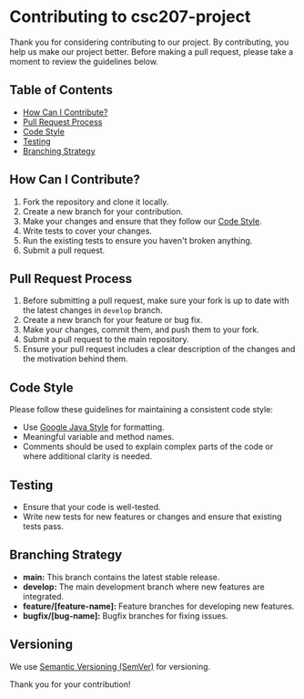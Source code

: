 # Contributing to csc207-project

Thank you for considering contributing to our project. By contributing, you help us make our project better. Before making a pull request, please take a moment to review the guidelines below.

## Table of Contents

- [How Can I Contribute?](#how-can-i-contribute)
- [Pull Request Process](#pull-request-process)
- [Code Style](#code-style)
- [Testing](#testing)
- [Branching Strategy](#branching-strategy)

## How Can I Contribute?

1. Fork the repository and clone it locally.
2. Create a new branch for your contribution.
3. Make your changes and ensure that they follow our [Code Style](#code-style).
4. Write tests to cover your changes.
5. Run the existing tests to ensure you haven't broken anything.
6. Submit a pull request.

## Pull Request Process

1. Before submitting a pull request, make sure your fork is up to date with the latest changes in `develop` branch.
2. Create a new branch for your feature or bug fix.
3. Make your changes, commit them, and push them to your fork.
4. Submit a pull request to the main repository.
5. Ensure your pull request includes a clear description of the changes and the motivation behind them.

## Code Style

Please follow these guidelines for maintaining a consistent code style:

- Use [Google Java Style](https://google.github.io/styleguide/javaguide.html) for formatting.
- Meaningful variable and method names.
- Comments should be used to explain complex parts of the code or where additional clarity is needed.

## Testing

- Ensure that your code is well-tested.
- Write new tests for new features or changes and ensure that existing tests pass.

## Branching Strategy

- **main:** This branch contains the latest stable release.
- **develop:** The main development branch where new features are integrated.
- **feature/[feature-name]:** Feature branches for developing new features.
- **bugfix/[bug-name]:** Bugfix branches for fixing issues.

## Versioning

We use [Semantic Versioning (SemVer)](https://semver.org/) for versioning.

Thank you for your contribution!